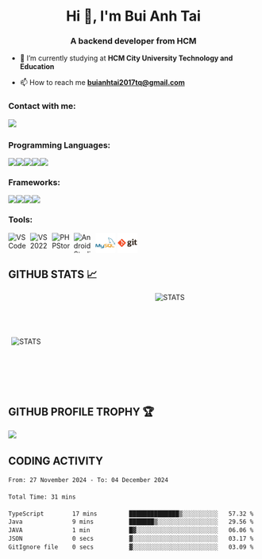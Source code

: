 <h1 align="center">Hi 👋, I'm Bui Anh Tai</h1>
<h3 align="center">A backend developer from HCM</h3>

- 🔭 I’m currently studying at **HCM City University Technology and Education**

- 📫 How to reach me **buianhtai2017tq@gmail.com**

<h3 align="left">Contact with me: </h3>
<a href="https://www.facebook.com/profile.php?id=100012248492430" target="_blank"> <img src="https://img.shields.io/badge/Facebook-%231877F2.svg?style=for-the-badge&logo=Facebook&logoColor=white"> </a>


<h3 align="left">Programming Languages: </h3>
<div style="display: flex;">
  <img src="https://img.shields.io/badge/java-%23ED8B00.svg?style=for-the-badge&logo=java&logoColor=white">
  <img src="https://img.shields.io/badge/php-%23777BB4.svg?style=for-the-badge&logo=php&logoColor=white">
  <img src="https://img.shields.io/badge/c%23-%23239120.svg?style=for-the-badge&logo=c-sharp&logoColor=white">
  <img src="https://img.shields.io/badge/python-3670A0?style=for-the-badge&logo=python&logoColor=ffdd54">
  <img src="https://img.shields.io/badge/javascript-%23323330.svg?style=for-the-badge&logo=javascript&logoColor=%23F7DF1E">
</div>

<h3 align="left">Frameworks: </h3>
<div style="display: flex;">
  <img src="https://img.shields.io/badge/spring-%236DB33F.svg?style=for-the-badge&logo=spring&logoColor=white">
  <img src="https://img.shields.io/badge/laravel-%23FF2D20.svg?style=for-the-badge&logo=laravel&logoColor=white">
  <img src="https://img.shields.io/badge/django-%23092E20.svg?style=for-the-badge&logo=django&logoColor=white">
  <img src="https://img.shields.io/badge/react-%2320232a.svg?style=for-the-badge&logo=react&logoColor=%2361DAFB">
 </div>
 
<h3 align="left">Tools: </h3>
<div style="display: flex;">
  <img src="https://mobilemancerblog.blob.core.windows.net/blog/2020/08/vs-code-logo-transp.png" title="VS Code"  alt="VS Code" width="40" height="40"/>&nbsp;
  <img src="https://pics.computerbase.de/9/9/2/3/0-e36f805671c3b980/logo-192.2833764d.png" title="VS 2022"  alt="VS 2022" width="40" height="40"/>&nbsp;
  <img src="https://www.quanta.org/free-phpstorm-licence/phpstorm-logo.png" title="PHPStorm"  alt="PHPStorm" width="40" height="40"/>&nbsp;
  <img src="https://cybersoft.ru/uploads/posts/2020-11/1606209862_android-studio.png" title="Android Studio"  alt="Android Studio" width="40" height="40"/>&nbsp;
  <img src="https://github.com/devicons/devicon/blob/master/icons/mysql/mysql-original-wordmark.svg" title="MySQL"  alt="MySQL" width="40" height="40"/>&nbsp;
  <img src="https://github.com/devicons/devicon/blob/master/icons/git/git-original-wordmark.svg" title="Git" **alt="Git" width="40" height="40"/>&nbsp;
 </div>

## GITHUB STATS 📈
<p style="width: 100%; display: flex; justify-content: space-around; align-items: center; flex-direction: row;">
<img style="width: 55%" src="https://github-readme-stats-sigma-five.vercel.app/api?username=buianhtai1205&show_icons=true&hide_border=true&theme=radical" alt="STATS" />
<img style="width: 40%; height: 195px;" src="https://github-readme-stats-sigma-five.vercel.app/api/top-langs/?username=buianhtai1205&&layout=compact&langs_count=6&theme=highcontrast&hide_border=true"  alt="STATS" />
</p>


## GITHUB PROFILE TROPHY 🏆
<p>
  <img src="https://github-profile-trophy.vercel.app/?username=buianhtai1205&margin-w=25&margin-h=25&column=7&theme=darkhub" />    
</p>

## CODING ACTIVITY
<!-- <p>
  <img src="https://github-readme-stats.vercel.app/api/wakatime?username=buianhtai1205&layout=compact&theme=chartreuse-dark&hide_border=true" />
</p> -->
<!--START_SECTION:waka-->

```txt
From: 27 November 2024 - To: 04 December 2024

Total Time: 31 mins

TypeScript        17 mins         ██████████████▒░░░░░░░░░░   57.32 %
Java              9 mins          ███████▒░░░░░░░░░░░░░░░░░   29.56 %
JAVA              1 min           █▓░░░░░░░░░░░░░░░░░░░░░░░   06.06 %
JSON              0 secs          ▓░░░░░░░░░░░░░░░░░░░░░░░░   03.17 %
GitIgnore file    0 secs          ▓░░░░░░░░░░░░░░░░░░░░░░░░   03.09 %
```

<!--END_SECTION:waka-->



